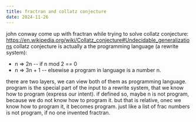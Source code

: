 ```yaml
---
title: fractran and collatz conjecture
date: 2024-11-26
---
```


john conway come up with fractran while trying to solve collatz conjecture:
https://en.wikipedia.org/wiki/Collatz_conjecture#Undecidable_generalizations
collatz conjecture is actually a the programming language (a rewrite system):
- n => 2n -- if n mod 2 == 0
- n => 3n + 1 -- elsewise
a program in language is a number n.

there are two layers, we can view both of them as programming language.
program is the special part of the input to a rewrite system,
that we know how to program (express our intent).
if defined so, maybe n is not program, because we do not know how to program it.
but that is relative, onec we know how to program it, it becomes program.
just like a list of frac numbers is not program, if no one invented fractran.
